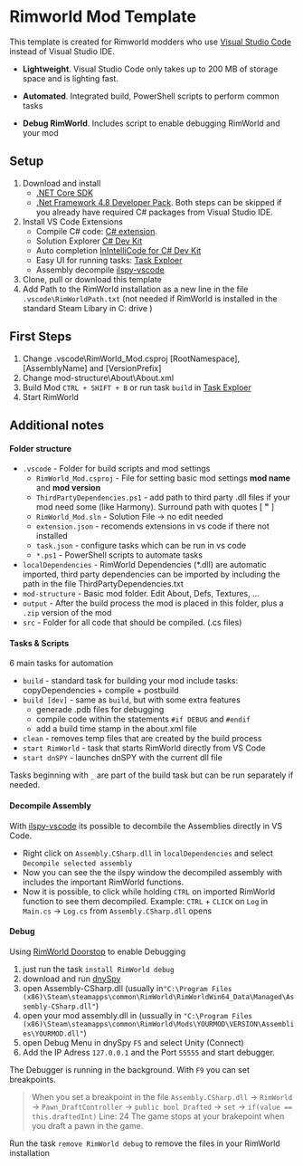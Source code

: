 # Rimworld Mod Template

This template is created for Rimworld modders who use [Visual Studio Code](https://code.visualstudio.com/) instead of Visual Studio IDE.

- **Lightweight**. Visual Studio Code only takes up to 200 MB of storage space and is lighting fast.

- **Automated**. Integrated build, PowerShell scripts to perform common tasks

- **Debug RimWorld**. Includes script to enable debugging RimWorld and your mod

## Setup

1. Download and install
   - [.NET Core SDK](https://dotnet.microsoft.com/download/dotnet-core)
   - [.Net Framework 4.8 Developer Pack](https://dotnet.microsoft.com/download/dotnet-framework/net48).
     Both steps can be skipped if you already have required C# packages from Visual Studio IDE.
2. Install VS Code Extensions
   - Compile C# code: [C# extension](https://marketplace.visualstudio.com/items?itemName=ms-dotnettools.csharp).
   - Solution Explorer [C# Dev Kit](https://marketplace.visualstudio.com/items?itemName=ms-dotnettools.csdevkit)
   - Auto completion [InIntelliCode for C# Dev Kit](https://marketplace.visualstudio.com/items?itemName=ms-dotnettools.vscodeintellicode-csharp)
   - Easy UI for running tasks: [Task Exploer](https://marketplace.visualstudio.com/items?itemName=spmeesseman.vscode-taskexplorer)
   - Assembly decompile [ilspy-vscode](https://marketplace.visualstudio.com/items?itemName=icsharpcode.ilspy-vscode)
3. Clone, pull or download this template
4. Add Path to the RimWorld installation as a new line in the file `.vscode\RimWorldPath.txt`
   (not needed if RimWorld is installed in the standard Steam Libary in C: drive )

## First Steps

1. Change .vscode\RimWorld_Mod.csproj [RootNamespace], [AssemblyName] and [VersionPrefix]
2. Change mod-structure\About\About.xml
3. Build Mod `CTRL + SHIFT + B` or run task `build` in [Task Exploer](https://marketplace.visualstudio.com/items?itemName=spmeesseman.vscode-taskexplorer)
4. Start RimWorld

## Additional notes

#### Folder structure

- `.vscode` - Folder for build scripts and mod settings
  - `RimWorld_Mod.csproj` - File for setting basic mod settings **mod name** and **mod version**
  - `ThirdPartyDependencies.ps1` - add path to third party .dll files if your mod need some (like Harmony). Surround path with quotes [ **"** ]
  - `RimWorld_Mod.sln` - Solution File -> no edit needed
  - `extension.json` - recomends extensions in vs code if there not installed
  - `task.json` - configure tasks which can be run in vs code
  - `*.ps1` - PowerShell scripts to automate tasks
- `localDependencies` - RimWorld Dependencies (\*.dll) are automatic imported, third party dependencies can be imported by including the path in the file ThirdPartyDependencies.txt
- `mod-structure` - Basic mod folder. Edit About, Defs, Textures, ...
- `output` - After the build process the mod is placed in this folder, plus a `.zip` version of the mod
- `src` - Folder for all code that should be compiled. (.cs files)

#### Tasks & Scripts

6 main tasks for automation

- `build` - standard task for building your mod
  include tasks: copyDependencies + compile + postbuild
- `build [dev]` - same as `build`, but with some extra features
  - generade .pdb files for debugging
  - compile code within the statements `#if DEBUG` and `#endif`
  - add a build time stamp in the about.xml file
- `clean` - removes temp files that are created by the build process
- `start RimWorld` - task that starts RimWorld directly from VS Code
- `start dnSPY` - launches dnSPY with the current dll file

Tasks beginning with `_` are part of the build task but can be run separately if needed.

#### Decompile Assembly

With [ilspy-vscode](https://marketplace.visualstudio.com/items?itemName=icsharpcode.ilspy-vscode) its possible to decombile the Assemblies directly in VS Code.

- Right click on `Assembly.CSharp.dll` in `localDependencies` and select `Decompile selected assembly`
- Now you can see the the ilspy window the decompiled assembly with includes the important RimWorld functions.
- Now it is possible, to click while holding `CTRL` on imported RimWorld function to see them decompiled.
  Example: `CTRL` + `CLICK` on `Log` in `Main.cs` -> `Log.cs` from `Assembly.CSharp.dll` opens

#### Debug

Using [RimWorld Doorstop](https://github.com/pardeike/Rimworld-Doorstop) to enable Debugging

1. just run the task `install RimWorld debug`
2. download and run [dnySpy](https://github.com/dnSpyEx/dnSpy)
3. open Assembly-CSharp.dll (usually in`"C:\Program Files (x86)\Steam\steamapps\common\RimWorld\RimWorldWin64_Data\Managed\Assembly-CSharp.dll"`)
4. open your mod assembly.dll in (ussually in `"C:\Program Files (x86)\Steam\steamapps\common\RimWorld\Mods\YOURMOD\VERSION\Assemblies\YOURMOD.dll"`)
5. open Debug Menu in dnySpy `F5` and select Unity (Connect)
6. Add the IP Adress `127.0.0.1` and the Port `55555` and start debugger.

The Debugger is running in the background. With `F9` you can set breakpoints.

> When you set a breakpoint in the file `Assembly.CSharp.dll` -> `RimWorld` -> `Pawn_DraftController`
> -> `public bool Drafted` -> `set` -> `if(value == this.draftedInt)` Line: 24
> The game stops at your brakepoint when you draft a pawn in the game.

Run the task `remove RimWorld debug` to remove the files in your RimWorld installation
